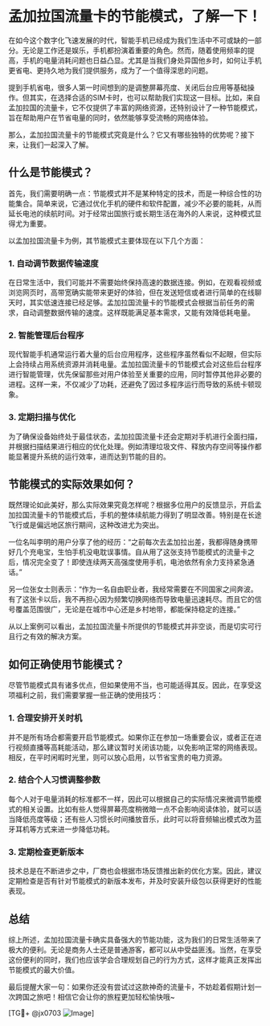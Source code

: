 # 孟加拉国流量卡的节能模式，了解一下！

在如今这个数字化飞速发展的时代，智能手机已经成为我们生活中不可或缺的一部分。无论是工作还是娱乐，手机都扮演着重要的角色。然而，随着使用频率的提高，手机的电量消耗问题也日益凸显。尤其是当我们身处异国他乡时，如何让手机更省电、更持久地为我们提供服务，成为了一个值得深思的问题。

提到手机省电，很多人第一时间想到的是调整屏幕亮度、关闭后台应用等基础操作。但其实，在选择合适的SIM卡时，也可以帮助我们实现这一目标。比如，来自孟加拉国的流量卡，它不仅提供了丰富的网络资源，还特别设计了一种节能模式，旨在帮助用户在节省电量的同时，依然能够享受流畅的网络体验。

那么，孟加拉国流量卡的节能模式究竟是什么？它又有哪些独特的优势呢？接下来，让我们一起深入了解。

## 什么是节能模式？

首先，我们需要明确一点：节能模式并不是某种特定的技术，而是一种综合性的功能集合。简单来说，它通过优化手机的硬件和软件配置，减少不必要的能耗，从而延长电池的续航时间。对于经常出国旅行或长期生活在海外的人来说，这种模式显得尤为重要。

以孟加拉国流量卡为例，其节能模式主要体现在以下几个方面：

### 1. 自动调节数据传输速度

在日常生活中，我们可能并不需要始终保持高速的数据连接。例如，在观看视频或浏览网页时，高带宽确实能带来更好的体验，但在发送短信或者进行简单的在线聊天时，其实低速连接已经足够。孟加拉国流量卡的节能模式会根据当前任务的需求，自动调整数据传输的速度。这样既能满足基本需求，又能有效降低耗电量。

### 2. 智能管理后台程序

现代智能手机通常运行着大量的后台应用程序，这些程序虽然看似不起眼，但实际上会持续占用系统资源并消耗电量。孟加拉国流量卡的节能模式会对这些后台程序进行智能管理，优先保留那些对用户体验至关重要的应用，同时暂停其他非必要的进程。这样一来，不仅减少了功耗，还避免了因过多程序运行而导致的系统卡顿现象。

### 3. 定期扫描与优化

为了确保设备始终处于最佳状态，孟加拉国流量卡还会定期对手机进行全面扫描，并根据扫描结果进行相应的优化处理。例如清理垃圾文件、释放内存空间等操作都能显著提升系统的运行效率，进而达到节能的目的。

## 节能模式的实际效果如何？

既然理论如此美好，那么实际效果究竟怎样呢？根据多位用户的反馈显示，开启孟加拉国流量卡的节能模式后，手机的整体续航能力得到了明显改善。特别是在长途飞行或是偏远地区旅行期间，这种改进尤为突出。

一位名叫李明的用户分享了他的经历：“之前每次去孟加拉出差，我都得随身携带好几个充电宝，生怕手机没电耽误事情。自从用了这张支持节能模式的流量卡之后，情况完全变了！即使连续两天高强度使用手机，电池依然有余力支持紧急通话。”

另一位张女士则表示：“作为一名自由职业者，我经常需要在不同国家之间奔波。有了这张卡以后，我不再担心因为频繁切换网络而导致电量迅速耗尽。而且它的信号覆盖范围很广，无论是在城市中心还是乡村地带，都能保持稳定的连接。”

从以上案例可以看出，孟加拉国流量卡所提供的节能模式并非空谈，而是切实可行且行之有效的解决方案。

## 如何正确使用节能模式？

尽管节能模式具有诸多优点，但如果使用不当，也可能适得其反。因此，在享受这项福利之前，我们需要掌握一些正确的使用技巧：

### 1. 合理安排开关时机

并不是所有场合都需要开启节能模式。如果你正在参加一场重要会议，或者正在进行视频直播等高耗能活动，那么建议暂时关闭该功能，以免影响正常的网络表现。相反，在平时闲暇时光里，则可以放心启用，以节省宝贵的电力资源。

### 2. 结合个人习惯调整参数

每个人对于电量消耗的标准都不一样，因此可以根据自己的实际情况来微调节能模式的相关设置。比如有些人觉得屏幕亮度稍微暗一点不会影响阅读体验，就可以适当降低亮度等级；还有些人习惯长时间播放音乐，此时可以将音频输出模式改为蓝牙耳机等方式来进一步降低功耗。

### 3. 定期检查更新版本

技术总是在不断进步之中，厂商也会根据市场反馈推出新的优化方案。因此，建议定期检查是否有针对节能模式的新版本发布，并及时安装升级包以获得更好的性能表现。

## 总结

综上所述，孟加拉国流量卡确实具备强大的节能功能，这为我们的日常生活带来了极大的便利。无论是商务人士还是普通游客，都可以从中受益匪浅。当然，在享受这份便利的同时，我们也应该学会合理规划自己的行为方式，这样才能真正发挥出节能模式的最大价值。

最后提醒大家一句：如果你还没有尝试过这款神奇的流量卡，不妨趁着假期计划一次跨国之旅吧！相信它会让你的旅程更加轻松愉快哦~

[TG💪+ @jx0703 ![Image](https://github.com/user-attachments/assets/dbca1d08-cadb-493c-b0ec-ad6f7a83f270)]